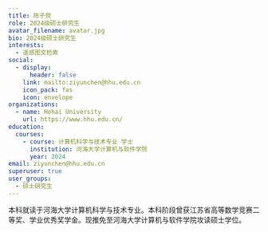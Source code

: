 ```yaml
---
title: 陈子赟
role: 2024级硕士研究生
avatar_filename: avatar.jpg
bio: 2024级硕士研究生
interests:
  - 遥感图文检索
social:
  - display:
      header: false
    link: mailto:ziyunchen@hhu.edu.cn
    icon_pack: fas
    icon: envelope
organizations:
  - name: Hohai University
    url: https://www.hhu.edu.cn/
education:
  courses:
    - course: 计算机科学与技术专业 学士
      institution: 河海大学计算机与软件学院
      year: 2024
email: ziyunchen@hhu.edu.cn
superuser: true
user_groups:
  - 硕士研究生
---
```

本科就读于河海大学计算机科学与技术专业。本科阶段曾获江苏省高等数学竞赛二等奖、学业优秀奖学金。现推免至河海大学计算机与软件学院攻读硕士学位。
